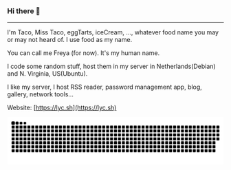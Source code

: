### Hi there 👋
---

I'm Taco, Miss Taco, eggTarts, iceCream, ..., whatever food name you may or may not heard of. I use food as my name. 

You can call me Freya (for now). It's my human name. 

I code some random stuff, host them in my server in Netherlands(Debian) and N. Virginia, US(Ubuntu). 

I like my server, I host RSS reader, password management app, blog, gallery, network tools...

Website: [https://lyc.sh](https://lyc.sh)  
<!-- - 👯 I’m looking to collaborate on ... 
- 🤔 I’m looking for help with ...
- 💬 Ask me about ...
- 📫 How to reach me: -->


<picture>
  <source media="(prefers-color-scheme: dark)" srcset="https://raw.githubusercontent.com/ann61c/ann61c/output/github-contribution-grid-snake-dark.svg">
  <source media="(prefers-color-scheme: light)" srcset="https://raw.githubusercontent.com/ann61c/ann61c/output/github-contribution-grid-snake.svg">
  <img alt="github contribution grid snake animation" src="https://raw.githubusercontent.com/ann61c/ann61c/output/github-contribution-grid-snake.svg">
</picture>

